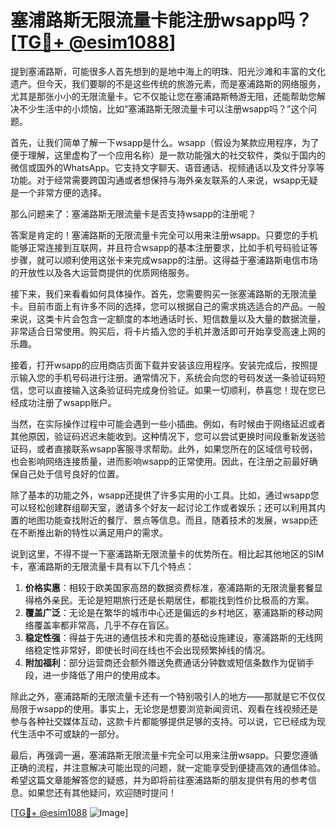 # 塞浦路斯无限流量卡能注册wsapp吗？[[TG💪+ @esim1088](https://t.me/s/esim1088)]

提到塞浦路斯，可能很多人首先想到的是地中海上的明珠、阳光沙滩和丰富的文化遗产。但今天，我们要聊的不是这些传统的旅游元素，而是塞浦路斯的网络服务，尤其是那张小小的无限流量卡。它不仅能让您在塞浦路斯畅游无阻，还能帮助您解决不少生活中的小烦恼，比如“塞浦路斯无限流量卡可以注册wsapp吗？”这个问题。

首先，让我们简单了解一下wsapp是什么。wsapp（假设为某款应用程序，为了便于理解，这里虚构了一个应用名称）是一款功能强大的社交软件，类似于国内的微信或国外的WhatsApp。它支持文字聊天、语音通话、视频通话以及文件分享等功能。对于经常需要跨国沟通或者想保持与海外亲友联系的人来说，wsapp无疑是一个非常方便的选择。

那么问题来了：塞浦路斯无限流量卡是否支持wsapp的注册呢？

答案是肯定的！塞浦路斯的无限流量卡完全可以用来注册wsapp。只要您的手机能够正常连接到互联网，并且符合wsapp的基本注册要求，比如手机号码验证等步骤，就可以顺利使用这张卡来完成wsapp的注册。这得益于塞浦路斯电信市场的开放性以及各大运营商提供的优质网络服务。

接下来，我们来看看如何具体操作。首先，您需要购买一张塞浦路斯的无限流量卡。目前市面上有许多不同的选择，您可以根据自己的需求挑选适合的产品。一般来说，这类卡片会包含一定额度的本地通话时长、短信数量以及大量的数据流量，非常适合日常使用。购买后，将卡片插入您的手机并激活即可开始享受高速上网的乐趣。

接着，打开wsapp的应用商店页面下载并安装该应用程序。安装完成后，按照提示输入您的手机号码进行注册。通常情况下，系统会向您的号码发送一条验证码短信，您可以直接输入这条验证码完成身份验证。如果一切顺利，恭喜您！现在您已经成功注册了wsapp账户。

当然，在实际操作过程中可能会遇到一些小插曲。例如，有时候由于网络延迟或者其他原因，验证码迟迟未能收到。这种情况下，您可以尝试更换时间段重新发送验证码，或者直接联系wsapp客服寻求帮助。此外，如果您所在的区域信号较弱，也会影响网络连接质量，进而影响wsapp的正常使用。因此，在注册之前最好确保自己处于信号良好的位置。

除了基本的功能之外，wsapp还提供了许多实用的小工具。比如，通过wsapp您可以轻松创建群组聊天室，邀请多个好友一起讨论工作或者娱乐；还可以利用其内置的地图功能查找附近的餐厅、景点等信息。而且，随着技术的发展，wsapp还在不断推出新的特性以满足用户的需求。

说到这里，不得不提一下塞浦路斯无限流量卡的优势所在。相比起其他地区的SIM卡，塞浦路斯的无限流量卡具有以下几个特点：

1. **价格实惠**：相较于欧美国家高昂的数据资费标准，塞浦路斯的无限流量套餐显得格外亲民。无论是短期旅行还是长期居住，都能找到性价比极高的方案。
2. **覆盖广泛**：无论是在繁华的城市中心还是偏远的乡村地区，塞浦路斯的移动网络覆盖率都非常高，几乎不存在盲区。
3. **稳定性强**：得益于先进的通信技术和完善的基础设施建设，塞浦路斯的无线网络稳定性非常好，即使长时间在线也不会出现频繁掉线的情况。
4. **附加福利**：部分运营商还会额外赠送免费通话分钟数或短信条数作为促销手段，进一步降低了用户的使用成本。

除此之外，塞浦路斯的无限流量卡还有一个特别吸引人的地方——那就是它不仅仅局限于wsapp的使用。事实上，无论您是想要浏览新闻资讯、观看在线视频还是参与各种社交媒体互动，这款卡片都能够提供足够的支持。可以说，它已经成为现代生活中不可或缺的一部分。

最后，再强调一遍，塞浦路斯无限流量卡完全可以用来注册wsapp。只要您遵循正确的流程，并注意解决可能出现的问题，就一定能享受到便捷高效的通信体验。希望这篇文章能解答您的疑惑，并为即将前往塞浦路斯的朋友提供有用的参考信息。如果您还有其他疑问，欢迎随时提问！

[[TG💪+ @esim1088](https://t.me/s/esim1088) ![Image](https://i.postimg.cc/4NQfJmqS/Snipaste-2025-05-13-00-14-12.png)]